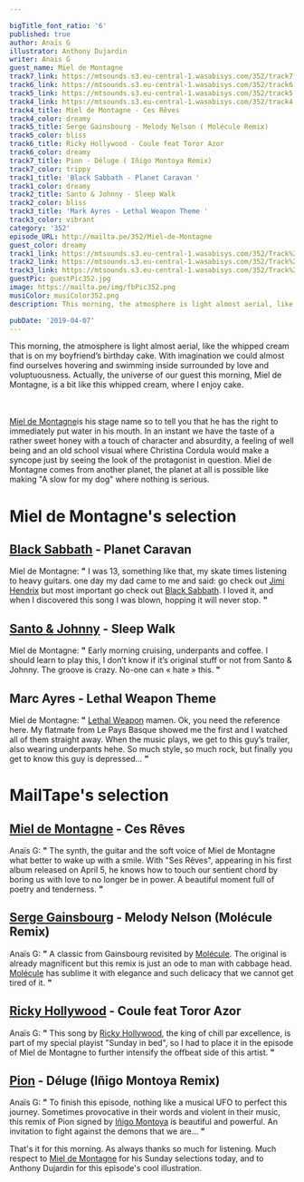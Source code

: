```yaml
---

bigTitle_font_ratio: '6'
published: true
author: Anaïs G
illustrator: Anthony Dujardin
writer: Anaïs G
guest_name: Miel de Montagne
track7_link: https://mtsounds.s3.eu-central-1.wasabisys.com/352/track7.mp3
track6_link: https://mtsounds.s3.eu-central-1.wasabisys.com/352/track6.mp3
track5_link: https://mtsounds.s3.eu-central-1.wasabisys.com/352/track5.mp3
track4_link: https://mtsounds.s3.eu-central-1.wasabisys.com/352/track4.mp3
track4_title: Miel de Montagne - Ces Rêves
track4_color: dreamy
track5_title: Serge Gainsbourg - Melody Nelson ( Molécule Remix)
track5_color: bliss
track6_title: Ricky Hollywood - Coule feat Toror Azor
track6_color: dreamy
track7_title: Pion - Déluge ( Iñigo Montoya Remix)
track7_color: trippy
track1_title: 'Black Sabbath - Planet Caravan '
track1_color: dreamy
track2_title: Santo & Johnny - Sleep Walk
track2_color: bliss
track3_title: 'Mark Ayres - Lethal Weapon Theme '
track3_color: vibrant
category: '352'
episode_URL: http://mailta.pe/352/Miel-de-Montagne
guest_color: dreamy
track1_link: https://mtsounds.s3.eu-central-1.wasabisys.com/352/Track%201.mp3
track2_link: https://mtsounds.s3.eu-central-1.wasabisys.com/352/Track%202.mp3
track3_link: https://mtsounds.s3.eu-central-1.wasabisys.com/352/Track%203.mp3
guestPic: guestPic352.jpg
image: https://mailta.pe/img/fbPic352.png
musiColor: musiColor352.png
description: This morning, the atmosphere is light almost aerial, like the whipped cream that is on my boyfriend’s birthday cake. With imagination we could almost find ourselves hovering and swimming inside surrounded by love and voluptuousness. Actually, the universe of our guest this morning, Miel de Montagne, is a bit like this whipped cream, where I enjoy cake.

pubDate: '2019-04-07'
---
```

 This morning, the atmosphere is light almost aerial, like the whipped cream that is on my boyfriend’s birthday cake. With imagination we could almost find ourselves hovering and swimming inside surrounded by love and voluptuousness. Actually, the universe of our guest this morning, Miel de Montagne, is a bit like this whipped cream, where I enjoy cake.
  
<br><br>
[Miel de Montagne](https://soundcloud.com/miel2montagne)is his stage name so to tell you that he has the right to immediately put water in his mouth. In an instant we have the taste of a rather sweet honey with a touch of character and absurdity, a feeling of well being and an old school visual where Christina Cordula would make a syncope just by seeing the look of the protagonist in question. Miel de Montagne comes from another planet, the planet at all is possible like making "A slow for my dog" where nothing is serious.


# Miel de Montagne's selection


##  [Black Sabbath](https://www.blacksabbath.com/) - Planet Caravan
Miel de Montagne: **"** I was 13, something like that, my skate times listening to heavy guitars. one day my dad came to me and said: go check out [Jimi Hendrix](https://fr.wikipedia.org/wiki/Jimi_Hendrix) but most important go check out [Black Sabbath](https://www.facebook.com/BlackSabbath/). I loved it, and when I discovered this song I was blown, hopping it will never stop. **"** 

##  [Santo & Johnny](https://en.wikipedia.org/wiki/Santo_%26_Johnny) - Sleep Walk 
Miel de Montagne: **"** Early morning cruising, underpants and coffee. I should learn to play this, I don’t know if it’s original stuff or not from Santo & Johnny. The groove is crazy. No-one can « hate » this. **"** 

##  Marc Ayres - Lethal Weapon Theme
Miel de Montagne: **"** [Lethal Weapon](https://en.wikipedia.org/wiki/Lethal_Weapon_(TV_series)) mamen. Ok, you need the reference here. My flatmate from Le Pays Basque showed me the first and I watched all of them straight away. When the music plays, we get to this guy’s trailer, also wearing underpants hehe. So much style, so much rock, but finally you get to know this guy is depressed...  **"** 


# MailTape's selection

## [Miel de Montagne](https://www.facebook.com/miel2montagne/) - Ces Rêves 
Anaïs G: **"** The synth, the guitar and the soft voice of Miel de Montagne what better to wake up with a smile. With "Ses Rêves", appearing in his first album released on April 5, he knows how to touch our sentient chord by boring us with love to no longer be in power. A beautiful moment full of poetry and tenderness. **"** 

## [Serge Gainsbourg](https://fr.wikipedia.org/wiki/Serge_Gainsbourg) - Melody Nelson (Molécule Remix)
Anaïs G: **"** A classic from Gainsbourg revisited by [Molécule](https://fr.wikipedia.org/wiki/Mol%C3%A9cule_(musicien)). The original is already magnificent but this remix is just an ode to man with cabbage head. [Molécule](https://soundcloud.com/moleculesound) has sublime it with elegance and such delicacy that we cannot get tired of it. **"** 

## [Ricky Hollywood](https://soundcloud.com/ricky-hollywood) -  Coule feat Toror Azor
Anaïs G: **"** This song by [Ricky Hollywood](https://rickyhollywood.bandcamp.com/), the king of chill par excellence, is part of my special playist "Sunday in bed", so I had to place it in the episode of Miel de Montagne to further intensify the offbeat side of this artist. **"** 

## [Pion](https://soundcloud.com/pionmusique) - Déluge (Iñigo Montoya Remix) 
Anaïs G: **"** To finish this episode, nothing like a musical UFO to perfect this journey. Sometimes provocative in their words and violent in their music, this remix of Pion signed by [Iñigo Montoya](https://soundcloud.com/i-igo-montoya-2) is beautiful and powerful. An invitation to fight against the demons that we are... **"** 



That's it for this morning. As always thanks so much for listening. Much respect to [Miel de Montagne](https://soundcloud.com/miel2montagne) for his Sunday selections today, and to Anthony Dujardin for this episode's cool illustration.
